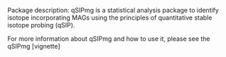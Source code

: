 Package description:
qSIPmg is a statistical analysis package to identify isotope incorporating MAGs using the principles of quantitative stable isotope probing (qSIP).

For more information about qSIPmg and how to use it, please see the qSIPmg [vignette]
